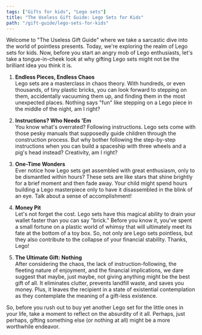 ```yaml
---
tags: ["Gifts for kids", "Lego sets"]
title: "The Useless Gift Guide: Lego Sets for Kids"
path: "/gift-guide/lego-sets-for-kids"
---
```


Welcome to "The Useless Gift Guide" where we take a sarcastic dive into the world of pointless presents. Today, we're exploring the realm of Lego sets for kids. Now, before you start an angry mob of Lego enthusiasts, let's take a tongue-in-cheek look at why gifting Lego sets might not be the brilliant idea you think it is.

1. **Endless Pieces, Endless Chaos**  
Lego sets are a masterclass in chaos theory. With hundreds, or even thousands, of tiny plastic bricks, you can look forward to stepping on them, accidentally vacuuming them up, and finding them in the most unexpected places. Nothing says "fun" like stepping on a Lego piece in the middle of the night, am I right?

2. **Instructions? Who Needs 'Em**  
You know what's overrated? Following instructions. Lego sets come with those pesky manuals that supposedly guide children through the construction process. But why bother following the step-by-step instructions when you can build a spaceship with three wheels and a pig's head instead? Creativity, am I right?

3. **One-Time Wonders**  
Ever notice how Lego sets get assembled with great enthusiasm, only to be dismantled within hours? These sets are like stars that shine brightly for a brief moment and then fade away. Your child might spend hours building a Lego masterpiece only to have it disassembled in the blink of an eye. Talk about a sense of accomplishment!

4. **Money Pit**  
Let's not forget the cost. Lego sets have this magical ability to drain your wallet faster than you can say "brick." Before you know it, you've spent a small fortune on a plastic world of whimsy that will ultimately meet its fate at the bottom of a toy box. So, not only are Lego sets pointless, but they also contribute to the collapse of your financial stability. Thanks, Lego!

5. **The Ultimate Gift: Nothing**  
After considering the chaos, the lack of instruction-following, the fleeting nature of enjoyment, and the financial implications, we dare suggest that maybe, just maybe, not giving anything might be the best gift of all. It eliminates clutter, prevents landfill waste, and saves you money. Plus, it leaves the recipient in a state of existential contemplation as they contemplate the meaning of a gift-less existence.

So, before you rush out to buy yet another Lego set for the little ones in your life, take a moment to reflect on the absurdity of it all. Perhaps, just perhaps, gifting something else (or nothing at all) might be a more worthwhile endeavor.